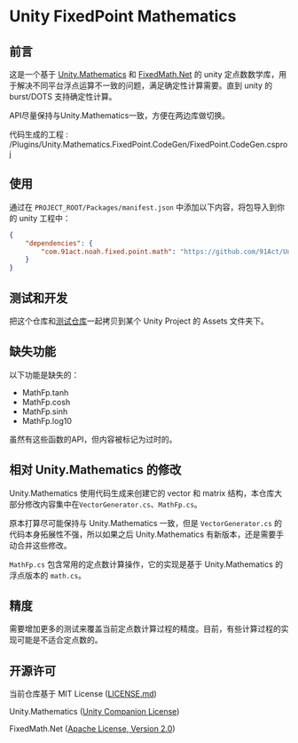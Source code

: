 # Unity FixedPoint Mathematics

## 前言

这是一个基于 [Unity.Mathematics](https://github.com/Unity-Technologies/Unity.Mathematics) 和 [FixedMath.Net](https://github.com/asik/FixedMath.Net) 的 unity 定点数数学库，用于解决不同平台浮点运算不一致的问题，满足确定性计算需要。直到 unity 的 burst/DOTS 支持确定性计算。

API尽量保持与Unity.Mathematics一致，方便在两边库做切换。

代码生成的工程 : /Plugins/Unity.Mathematics.FixedPoint.CodeGen/FixedPoint.CodeGen.csproj

## 使用

通过在 `PROJECT_ROOT/Packages/manifest.json` 中添加以下内容，将包导入到你的 unity 工程中：
```json
{
    "dependencies": {
        "com.91act.noah.fixed.point.math": "https://github.com/91Act/Unity.Mathematics.FixedPoint.git"
    }
}
```

## 测试和开发

把这个仓库和[测试仓库](https://github.com/91Act/Unity.Mathematics.FixedPoint.Tests)一起拷贝到某个 Unity Project 的 Assets 文件夹下。

## 缺失功能

以下功能是缺失的：

- MathFp.tanh
- MathFp.cosh
- MathFp.sinh
- MathFp.log10

虽然有这些函数的API，但内容被标记为过时的。

## 相对 Unity.Mathematics 的修改


Unity.Mathematics 使用代码生成来创建它的 vector 和 matrix 结构，本仓库大部分修改内容集中在`VectorGenerator.cs`、`MathFp.cs`。

原本打算尽可能保持与 Unity.Mathematics 一致，但是 `VectorGenerator.cs` 的代码本身拓展性不强，所以如果之后 Unity.Mathematics 有新版本，还是需要手动合并这些修改。 


`MathFp.cs` 包含常用的定点数计算操作，它的实现是基于 Unity.Mathematics 的浮点版本的 `math.cs`。

## 精度

需要增加更多的测试来覆盖当前定点数计算过程的精度。目前，有些计算过程的实现可能是不适合定点数的。

## 开源许可

当前仓库基于 MIT License ([LICENSE.md](LICENSE.md))

Unity.Mathematics ([Unity Companion License](https://github.com/Unity-Technologies/Unity.Mathematics/blob/master/LICENSE.md))

FixedMath.Net ([Apache License, Version 2.0](LICENSE_Fp.txt))
